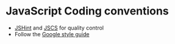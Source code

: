 # JavaScript Coding conventions

- [JSHint](http://jshint.com/) and [JSCS](http://jscs.info/) for quality control
- Follow the [Google style guide](https://google-styleguide.googlecode.com/svn/trunk/javascriptguide.xml)

